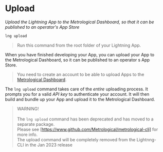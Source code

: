 # Upload

*Upload the Lightning App to the Metrological Dashboard, so that it can be published to an operator's App Store*

```bash
lng upload
```

> Run this command from the root folder of your Lightning App.

When you have finished developing your App, you can upload your App to the Metrological Dashboard,
so it can be published to an operator s App Store.

> You need to create an account to be able to upload Apps to the [Metrological Dashboard](http://dashboard.metrological.com/).

The `lng upload` command takes care of the *entire* uploading process. It prompts you for a valid *API key* to authenticate your account. It will then build and bundle up your App and upload it to the Metrological Dashboard.


> WARNING!<br /><br />
> The `lng upload` command has been deprecated and has moved to a separate package.<br />
> Please see [https://www.github.com/Metrological/metrological-cli] for more info.<br />
> The upload command will be completely removed from the Lightnng-CLI in the Jan 2023 release<br />
